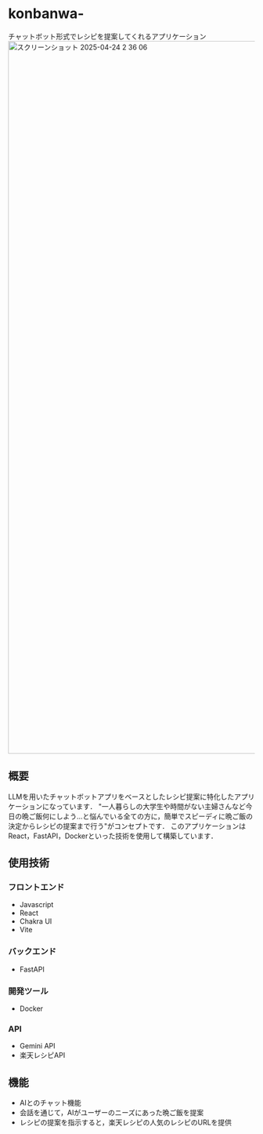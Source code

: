 # konbanwa-
チャットボット形式でレシピを提案してくれるアプリケーション
<img width="1453" alt="スクリーンショット 2025-04-24 2 36 06" src="https://github.com/user-attachments/assets/f0f2207b-2aa1-4ae8-b1a3-91c4cbc0b440" />


## 概要

LLMを用いたチャットボットアプリをベースとしたレシピ提案に特化したアプリケーションになっています． "一人暮らしの大学生や時間がない主婦さんなど今日の晩ご飯何にしよう...と悩んでいる全ての方に，簡単でスピーディに晩ご飯の決定からレシピの提案まで行う"がコンセプトです． このアプリケーションはReact，FastAPI，Dockerといった技術を使用して構築しています．


## 使用技術

### フロントエンド
- Javascript
- React
- Chakra UI
- Vite

### バックエンド
- FastAPI

### 開発ツール
- Docker

### API
- Gemini API
- 楽天レシピAPI

## 機能
- AIとのチャット機能
- 会話を通じて，AIがユーザーのニーズにあった晩ご飯を提案
- レシピの提案を指示すると，楽天レシピの人気のレシピのURLを提供
